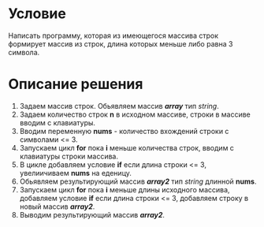 # Условие
Написать программу, которая из имеющегося массива строк формирует массив из строк, длина которых меньше либо равна 3 символа.
# Описание решения
1. Задаем массив строк. Обьявляем массив ***array*** тип *string*. 
2. Задаем количество строк **n** в исходном массиве, строки в массиве вводим с клавиатуры.
3. Вводим переменную **nums** - количество вхождений строки с символами <= 3.
4. Запускаем цикл **for** пока **i** меньше количества строк, вводим с клавиатуры строки массива.
5. В цикле добавляем условие **if** если длина строки <= 3, увелиичиваем **nums** на еденицу.
6. Обьявляем результирующий массив ***array2*** тип *string* длинной **nums**.
7. Запускаем цикл **for** пока **i** меньше длины исходного массива, добавляем условие **if** если длина строки <= 3, добавляем строку в новый массив ***array2***.
8. Выводим результирующий массив ***array2***.